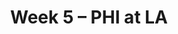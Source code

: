 ---
layout: game
title: Week 5 – PHI at LA
season: 2023
game_id: 2023_05_PHI_LA
away_team: PHI
home_team: LA
---